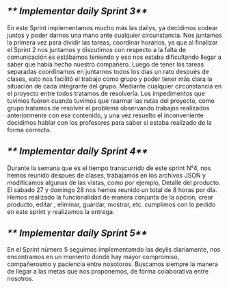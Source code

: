  ## _** Implementar daily Sprint 3**_

En este Sprint implementamos mucho más las dailys, ya decidimos codear juntos y poder darnos una mano ante cualquier circunstancia. Nos juntamos  la primera vez para dividir las tareas, coordinar horarios, ya que al finalizar el Sprint 2 nos juntamos y discutimos con respecto a la falta de comunicación es estábamos teniendo y eso nos estaba dificultando llegar a saber que había hecho nuestro compañero. 
Luego de tener las tareas separadas  coordinamos en juntarnos todos los días un rato después de clases, esto nos facilitó el trabajo como grupo y poder tener más clara la situación de cada integrante del grupo. Mediante cualquier circunstancia en el proyecto entre todos tratamos de resolverla. 
Los impedimentos que tuvimos fueron cuando tuvimos que rearmar las rutas del proyecto, como grupo tratamos de resolver el problema observando trabajos realizados anteriormente con ese contenido, y una vez resuelto el inconveniente decidimos hablar con los profesores para saber si estaba realizado de la forma correcta.  

## _** Implementar daily Sprint 4**_

Durante la semana que es el tiempo transcurrido de este sprint N°4, nos hemos reunido despues de clases, trabajamos en los archivos JSON y modificamos algunas de las vistas, como por ejemplo, Detalle del producto. El sabado 27 y domingo 28 nos hemos reunido un total de 8 horas por dia. Hemos realizado la funcionalidad de manera conjunta de la opcion, crear producto, editar , eliminar, guardar, mostrar, etc. cumplimos con lo pedido en este sprint y realizamos la entrega.

 ## _** Implementar daily Sprint 5**_

 En el Sprint número 5 seguimos implementamdo las deylis diariamente, nos encontramos en un momento donde hay mayor compromiso, compañerosmo y paciencia entre nosotoros.
 Buscamos siempre la manera de llegar a las metas que nos proponemos, de forma colaborativa entre nosotros.

